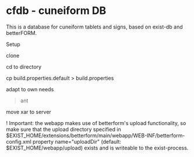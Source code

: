 cfdb - cuneiform DB
======================

This is a database for cuneiform tablets and signs, based on exist-db and betterFORM.

Setup

clone

cd to directory

cp build.properties.default > build.properties

adapt to own needs

> ant

move xar to server

! Important: the webapp makes use of betterform's upload functionality, so make sure that the upload directory specified in $EXIST_HOME/extensions/betterform/main/webapp/WEB-INF/betterform-config.xml property name="uploadDir" (default: $EXIST_HOME/webapp/upload) exists and is writeable to the exist-process.   